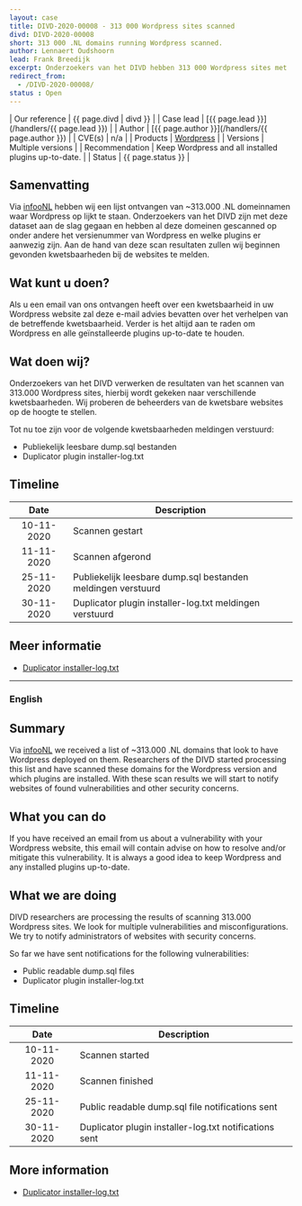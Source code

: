 ```yaml
---
layout: case
title: DIVD-2020-00008 - 313 000 Wordpress sites scanned
divd: DIVD-2020-00008
short: 313 000 .NL domains running Wordpress scanned.
author: Lennaert Oudshoorn
lead: Frank Breedijk
excerpt: Onderzoekers van het DIVD hebben 313 000 Wordpress sites met .NL domein gescanned, meldingen voor kwetsbare sites worden gedaan naarmate de resultaten verwerkt worden. / DIVD researchers scanned 313 000 Wordpress websites with .NL domains, vulnerability notifications are being sent as results are processed.
redirect_from:
  - /DIVD-2020-00008/
status : Open
---
```


| Our reference | {{ page.divd | divd }} |
| Case lead | [{{ page.lead }}](/handlers/{{ page.lead }}) |
| Author | [{{ page.author }}](/handlers/{{ page.author }}) |
| CVE(s) | n/a |
| Products | [Wordpress](https://wordpress.org) |
| Versions | Multiple versions |
| Recommendation | Keep Wordpress and all installed plugins up-to-date. |
| Status | {{ page.status }} |

## Samenvatting
Via [infooNL](https://www.infoo.nl) hebben wij een lijst ontvangen van ~313.000 .NL domeinnamen waar Wordpress op lijkt te staan. Onderzoekers van het DIVD zijn met deze dataset aan de slag gegaan en hebben al deze domeinen gescanned op onder andere het versienummer van Wordpress en welke plugins er aanwezig zijn. Aan de hand van deze scan resultaten zullen wij beginnen gevonden kwetsbaarheden bij de websites te melden.

## Wat kunt u doen?
Als u een email van ons ontvangen heeft over een kwetsbaarheid in uw Wordpress website zal deze e-mail advies bevatten over het verhelpen van de betreffende kwetsbaarheid. Verder is het altijd aan te raden om Wordpress en alle geïnstalleerde plugins up-to-date te houden.

## Wat doen wij?
Onderzoekers van het DIVD verwerken de resultaten van het scannen van 313.000 Wordpress sites, hierbij wordt gekeken naar verschillende kwetsbaarheden. Wij proberen de beheerders van de kwetsbare websites op de hoogte te stellen.

Tot nu toe zijn voor de volgende kwetsbaarheden meldingen verstuurd:
* Publiekelijk leesbare dump.sql bestanden
* Duplicator plugin installer-log.txt

## Timeline

| Date  | Description |
|:-----:|-------------|
| 10-11-2020 | Scannen gestart |
| 11-11-2020 | Scannen afgerond |
| 25-11-2020 | Publiekelijk leesbare dump.sql bestanden meldingen verstuurd |
| 30-11-2020 | Duplicator plugin installer-log.txt meldingen verstuurd |

## Meer informatie
* [Duplicator installer-log.txt](https://www.exploit-db.com/ghdb/3981)


<hr>

### English

## Summary
Via [infooNL](https://www.infoo.nl) we received a list of ~313.000 .NL domains that look to have Wordpress deployed on them. Researchers of the DIVD started processing this list and have scanned these domains for the Wordpress version and which plugins are installed. With these scan results we will start to notify websites of found vulnerabilities and other security concerns.

## What you can do
If you have received an email from us about a vulnerability with your Wordpress website, this email will contain advise on how to resolve and/or mitigate this vulnerability. It is always a good idea to keep Wordpress and any installed plugins up-to-date.

## What we are doing
DIVD researchers are processing the results of scanning 313.000 Wordpress sites. We look for multiple vulnerabilities and misconfigurations. We try to notify administrators of websites with security concerns.

So far we have sent notifications for the following vulnerabilities:
* Public readable dump.sql files
* Duplicator plugin installer-log.txt
## Timeline

| Date  | Description |
|:-----:|-------------|
| 10-11-2020 | Scannen started |
| 11-11-2020 | Scannen finished |
| 25-11-2020 | Public readable dump.sql file notifications sent |
| 30-11-2020 | Duplicator plugin installer-log.txt notifications sent |

## More information
* [Duplicator installer-log.txt](https://www.exploit-db.com/ghdb/3981)
